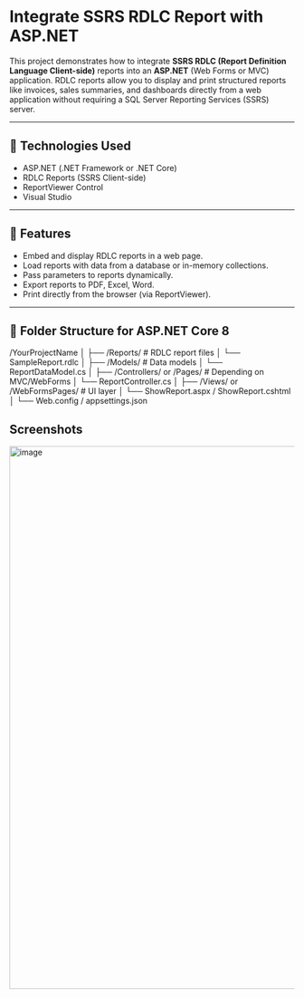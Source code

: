 # Integrate SSRS RDLC Report with ASP.NET

This project demonstrates how to integrate **SSRS RDLC (Report Definition Language Client-side)** reports into an **ASP.NET** (Web Forms or MVC) application. RDLC reports allow you to display and print structured reports like invoices, sales summaries, and dashboards directly from a web application without requiring a SQL Server Reporting Services (SSRS) server.

---

## 🔧 Technologies Used

- ASP.NET (.NET Framework or .NET Core)
- RDLC Reports (SSRS Client-side)
- ReportViewer Control
- Visual Studio

---

## 📌 Features

- Embed and display RDLC reports in a web page.
- Load reports with data from a database or in-memory collections.
- Pass parameters to reports dynamically.
- Export reports to PDF, Excel, Word.
- Print directly from the browser (via ReportViewer).

---

## 📁 Folder Structure for ASP.NET Core 8
/YourProjectName │ ├── /Reports/ # RDLC report files │ └── SampleReport.rdlc │ ├── /Models/ # Data models │ └── ReportDataModel.cs │ ├── /Controllers/ or /Pages/ # Depending on MVC/WebForms │ └── ReportController.cs │ ├── /Views/ or /WebFormsPages/ # UI layer │ └── ShowReport.aspx / ShowReport.cshtml │ └── Web.config / appsettings.json

## Screenshots
<img width="959" alt="image" src="https://github.com/user-attachments/assets/6bca877d-fb3c-44da-ae12-f8493f10e592" />

